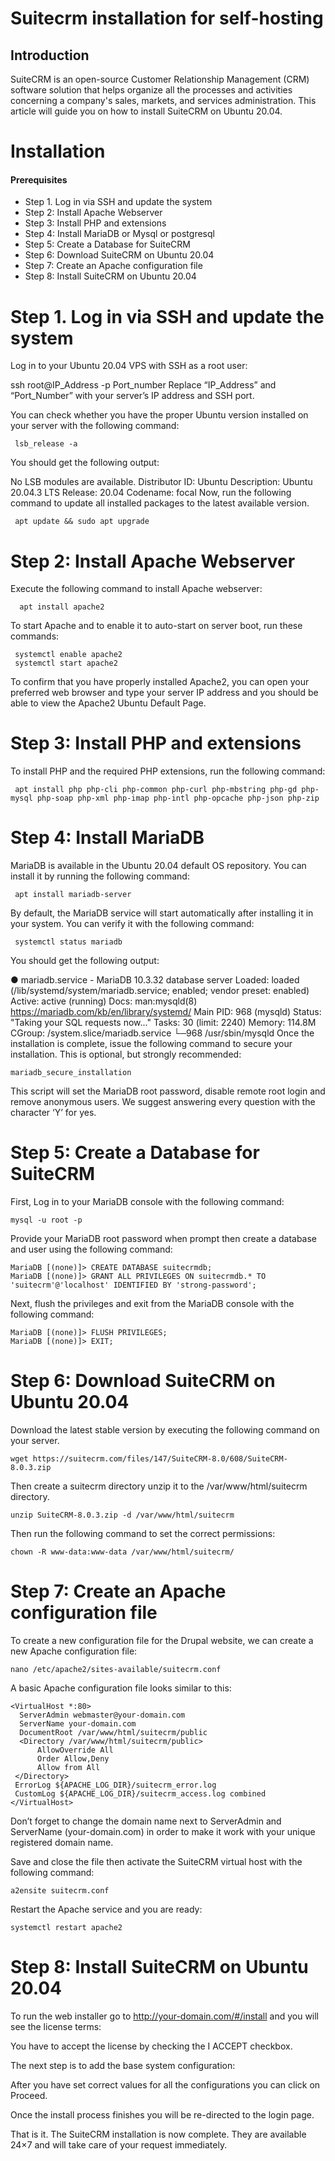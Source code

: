# Suitecrm installation for self-hosting
 
## Introduction

SuiteCRM is an open-source Customer Relationship Management (CRM) software solution that helps organize all the processes and activities concerning a company's sales, markets, and services administration. This article will guide you on how to install SuiteCRM on Ubuntu 20.04. 

# Installation

#### Prerequisites
* Step 1. Log in via SSH and update the system
* Step 2: Install Apache Webserver
* Step 3: Install PHP and extensions
* Step 4: Install MariaDB or Mysql or postgresql
* Step 5: Create a Database for SuiteCRM
* Step 6: Download SuiteCRM on Ubuntu 20.04
* Step 7: Create an Apache configuration file
* Step 8: Install SuiteCRM on Ubuntu 20.04

# Step 1. Log in via SSH and update the system
Log in to your Ubuntu 20.04 VPS with SSH as a root user:

ssh root@IP_Address -p Port_number
Replace “IP_Address” and “Port_Number” with your server’s IP address and SSH port.

You can check whether you have the proper Ubuntu version installed on your server with the following command:

     lsb_release -a
You should get the following output:

No LSB modules are available.
Distributor ID: Ubuntu
Description: Ubuntu 20.04.3 LTS
Release: 20.04
Codename: focal
Now, run the following command to update all installed packages to the latest available version.

     apt update && sudo apt upgrade
    
# Step 2: Install Apache Webserver
Execute the following command to install Apache webserver:

      apt install apache2

To start Apache and to enable it to auto-start on server boot, run these commands:

     systemctl enable apache2
     systemctl start apache2
    
To confirm that you have properly installed Apache2, you can open your preferred web browser and type your server IP address and you should be able to view the Apache2 Ubuntu Default Page.

# Step 3: Install PHP and extensions
To install PHP and the required PHP extensions, run the following command:

     apt install php php-cli php-common php-curl php-mbstring php-gd php-mysql php-soap php-xml php-imap php-intl php-opcache php-json php-zip

# Step 4: Install MariaDB

MariaDB is available in the Ubuntu 20.04 default OS repository. You can install it by running the following command:

     apt install mariadb-server
By default, the MariaDB service will start automatically after installing it in your system. You can verify it with the following command:

     systemctl status mariadb
You should get the following output:

● mariadb.service - MariaDB 10.3.32 database server
Loaded: loaded (/lib/systemd/system/mariadb.service; enabled; vendor preset: enabled)
Active: active (running)
Docs: man:mysqld(8)
https://mariadb.com/kb/en/library/systemd/
Main PID: 968 (mysqld)
Status: "Taking your SQL requests now..."
Tasks: 30 (limit: 2240)
Memory: 114.8M
CGroup: /system.slice/mariadb.service
└─968 /usr/sbin/mysqld
Once the installation is complete, issue the following command to secure your installation. This is optional, but strongly recommended:

    mariadb_secure_installation
This script will set the MariaDB root password, disable remote root login and remove anonymous users. We suggest answering every question with the character ‘Y’ for yes.

# Step 5: Create a Database for SuiteCRM
First, Log in to your MariaDB console with the following command:

    mysql -u root -p
Provide your MariaDB root password when prompt then create a database and user using the following command:

    MariaDB [(none)]> CREATE DATABASE suitecrmdb;
    MariaDB [(none)]> GRANT ALL PRIVILEGES ON suitecrmdb.* TO 'suitecrm'@'localhost' IDENTIFIED BY 'strong-password';
Next, flush the privileges and exit from the MariaDB console with the following command:

    MariaDB [(none)]> FLUSH PRIVILEGES;
    MariaDB [(none)]> EXIT;


# Step 6: Download SuiteCRM on Ubuntu 20.04
Download the latest stable version by executing the following command on your server.

    wget https://suitecrm.com/files/147/SuiteCRM-8.0/608/SuiteCRM-8.0.3.zip
Then create a suitecrm directory unzip it to the  /var/www/html/suitecrm directory.

    unzip SuiteCRM-8.0.3.zip -d /var/www/html/suitecrm
    
Then run the following command to set the correct permissions:

    chown -R www-data:www-data /var/www/html/suitecrm/
    
# Step 7: Create an Apache configuration file
To create a new configuration file for the Drupal website, we can create a new Apache configuration file:

    nano /etc/apache2/sites-available/suitecrm.conf
A basic Apache configuration file looks similar to this:

    <VirtualHost *:80>
      ServerAdmin webmaster@your-domain.com
      ServerName your-domain.com
      DocumentRoot /var/www/html/suitecrm/public
      <Directory /var/www/html/suitecrm/public>
          AllowOverride All
          Order Allow,Deny
          Allow from All
     </Directory>
     ErrorLog ${APACHE_LOG_DIR}/suitecrm_error.log
     CustomLog ${APACHE_LOG_DIR}/suitecrm_access.log combined
    </VirtualHost>
Don’t forget to change the domain name next to ServerAdmin and ServerName (your-domain.com) in order to make it work with your unique registered domain name.

Save and close the file then activate the SuiteCRM virtual host with the following command:

    a2ensite suitecrm.conf
Restart the Apache service and you are ready:

    systemctl restart apache2
    
# Step 8: Install SuiteCRM on Ubuntu 20.04
To run the web installer go to http://your-domain.com/#/install and you will see the license terms:

You have to accept the license by checking the I ACCEPT checkbox.

The next step is to add the base system configuration:

After you have set correct values for all the configurations you can click on Proceed.

Once the install process finishes you will be re-directed to the login page.

That is it. The SuiteCRM installation is now complete. They are available 24×7 and will take care of your request immediately.
